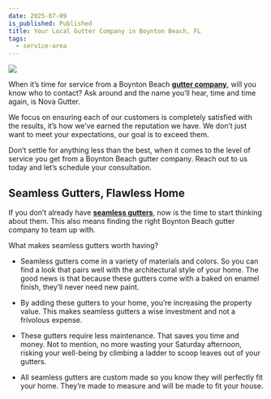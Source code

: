 ```yaml
---
date: 2025-07-09
is_published: Published
title: Your Local Gutter Company in Boynton Beach, FL
tags:
  - service-area
---
```

![](/media/gutters-homestead-fl.jpg)

When it’s time for service from a Boynton Beach [**gutter company**](https://www.novagutter.com/), will you know who to contact? Ask around and the name you’ll hear, time and time again, is Nova Gutter.

We focus on ensuring each of our customers is completely satisfied with the results, it’s how we’ve earned the reputation we have. We don’t just want to meet your expectations, our goal is to exceed them.

Don’t settle for anything less than the best, when it comes to the level of service you get from a Boynton Beach gutter company. Reach out to us today and let’s schedule your consultation.

## Seamless Gutters, Flawless Home

If you don’t already have [**seamless gutters**](https://www.novagutter.com/seamless-gutter-installation-boca-raton-fl.php), now is the time to start thinking about them. This also means finding the right Boynton Beach gutter company to team up with.

What makes seamless gutters worth having?

*   Seamless gutters come in a variety of materials and colors. So you can find a look that pairs well with the architectural style of your home. The good news is that because these gutters come with a baked on enamel finish, they’ll never need new paint.
    
*   By adding these gutters to your home, you’re increasing the property value. This makes seamless gutters a wise investment and not a frivolous expense.
    
*   These gutters require less maintenance. That saves you time and money. Not to mention, no more wasting your Saturday afternoon, risking your well-being by climbing a ladder to scoop leaves out of your gutters.
    
*   All seamless gutters are custom made so you know they will perfectly fit your home. They’re made to measure and will be made to fit your house.